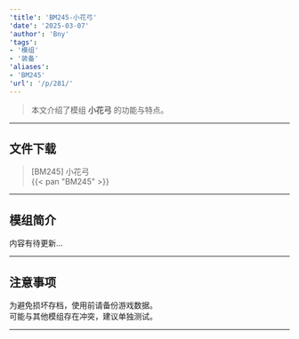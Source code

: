 ```yaml
---
'title': 'BM245-小花弓'
'date': '2025-03-07'
'author': 'Bny'
'tags':
- '模组'
- '装备'
'aliases':
- 'BM245'
'url': '/p/281/'
---
```


> 本文介绍了模组 **小花弓** 的功能与特点。

---

## 文件下载

> [BM245] 小花弓  
{{< pan "BM245" >}}  

---

## 模组简介

>  
内容有待更新...  

---

## 注意事项

>  
为避免损坏存档，使用前请备份游戏数据。  
可能与其他模组存在冲突，建议单独测试。  

---

